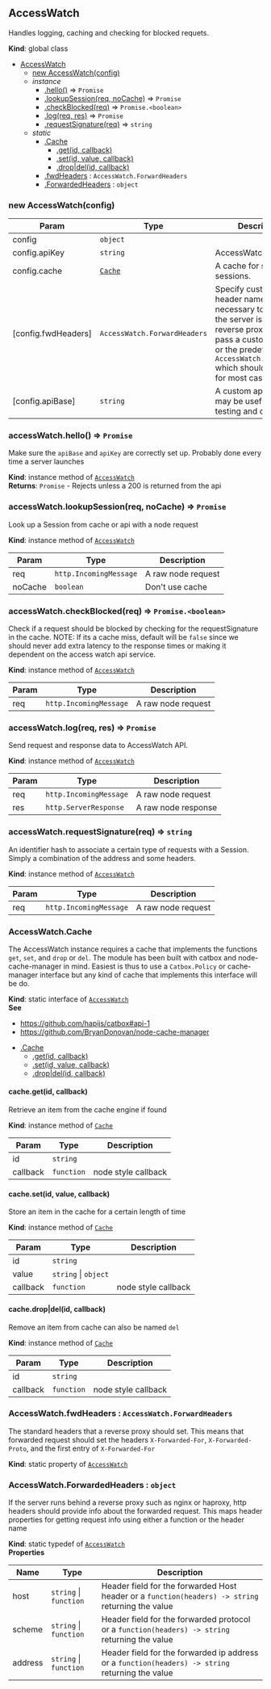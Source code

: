 <a name="AccessWatch"></a>

## AccessWatch
Handles logging, caching and checking for blocked requets.

**Kind**: global class  

* [AccessWatch](#AccessWatch)
    * [new AccessWatch(config)](#new_AccessWatch_new)
    * _instance_
        * [.hello()](#AccessWatch+hello) ⇒ <code>Promise</code>
        * [.lookupSession(req, noCache)](#AccessWatch+lookupSession) ⇒ <code>Promise</code>
        * [.checkBlocked(req)](#AccessWatch+checkBlocked) ⇒ <code>Promise.&lt;boolean&gt;</code>
        * [.log(req, res)](#AccessWatch+log) ⇒ <code>Promise</code>
        * [.requestSignature(req)](#AccessWatch+requestSignature) ⇒ <code>string</code>
    * _static_
        * [.Cache](#AccessWatch.Cache)
            * [.get(id, callback)](#AccessWatch.Cache+get)
            * [.set(id, value, callback)](#AccessWatch.Cache+set)
            * [.drop|del(id, callback)](#AccessWatch.Cache+drop|del)
        * [.fwdHeaders](#AccessWatch.fwdHeaders) : <code>AccessWatch.ForwardHeaders</code>
        * [.ForwardedHeaders](#AccessWatch.ForwardedHeaders) : <code>object</code>

<a name="new_AccessWatch_new"></a>

### new AccessWatch(config)

| Param | Type | Description |
| --- | --- | --- |
| config | <code>object</code> |  |
| config.apiKey | <code>string</code> | AccessWatch api key |
| config.cache | <code>[Cache](#AccessWatch.Cache)</code> | A cache for storing sessions. |
| [config.fwdHeaders] | <code>AccessWatch.ForwardHeaders</code> | Specify custom proxy header names. It is necessary to set this if the server is behind a reverse proxy. Use pass a custom object or the predefined `AccessWatch.fwdHeaders` which should sufficient for most cases. |
| [config.apiBase] | <code>string</code> | A custom api base url, may be useful for testing and debugging. |

<a name="AccessWatch+hello"></a>

### accessWatch.hello() ⇒ <code>Promise</code>
Make sure the `apiBase` and `apiKey` are correctly set up. Probably done
every time a server launches

**Kind**: instance method of <code>[AccessWatch](#AccessWatch)</code>  
**Returns**: <code>Promise</code> - Rejects unless a 200 is returned from the api  
<a name="AccessWatch+lookupSession"></a>

### accessWatch.lookupSession(req, noCache) ⇒ <code>Promise</code>
Look up a Session from cache or api with a node request

**Kind**: instance method of <code>[AccessWatch](#AccessWatch)</code>  

| Param | Type | Description |
| --- | --- | --- |
| req | <code>http.IncomingMessage</code> | A raw node request |
| noCache | <code>boolean</code> | Don't use cache |

<a name="AccessWatch+checkBlocked"></a>

### accessWatch.checkBlocked(req) ⇒ <code>Promise.&lt;boolean&gt;</code>
Check if a request should be blocked by checking for the requestSignature
in the cache.
NOTE: If its a cache miss, default will be `false` since we should never
add extra latency to the response times or making it dependent on the
access watch api service.

**Kind**: instance method of <code>[AccessWatch](#AccessWatch)</code>  

| Param | Type | Description |
| --- | --- | --- |
| req | <code>http.IncomingMessage</code> | A raw node request |

<a name="AccessWatch+log"></a>

### accessWatch.log(req, res) ⇒ <code>Promise</code>
Send request and response data to AccessWatch API.

**Kind**: instance method of <code>[AccessWatch](#AccessWatch)</code>  

| Param | Type | Description |
| --- | --- | --- |
| req | <code>http.IncomingMessage</code> | A raw node request |
| res | <code>http.ServerResponse</code> | A raw node response |

<a name="AccessWatch+requestSignature"></a>

### accessWatch.requestSignature(req) ⇒ <code>string</code>
An identifier hash to associate a certain type of requests with a Session.
Simply a combination of the address and some headers.

**Kind**: instance method of <code>[AccessWatch](#AccessWatch)</code>  

| Param | Type | Description |
| --- | --- | --- |
| req | <code>http.IncomingMessage</code> | A raw node request |

<a name="AccessWatch.Cache"></a>

### AccessWatch.Cache
The AccessWatch instance requires a cache that implements the functions
`get`, `set`, and `drop` or `del`. The module has been built with
catbox and node-cache-manager in mind. Easiest is thus to use a
`Catbox.Policy` or cache-manager interface but any kind of cache
that implements this interface will be do.

**Kind**: static interface of <code>[AccessWatch](#AccessWatch)</code>  
**See**

- https://github.com/hapijs/catbox#api-1
- https://github.com/BryanDonovan/node-cache-manager


* [.Cache](#AccessWatch.Cache)
    * [.get(id, callback)](#AccessWatch.Cache+get)
    * [.set(id, value, callback)](#AccessWatch.Cache+set)
    * [.drop|del(id, callback)](#AccessWatch.Cache+drop|del)

<a name="AccessWatch.Cache+get"></a>

#### cache.get(id, callback)
Retrieve an item from the cache engine if found

**Kind**: instance method of <code>[Cache](#AccessWatch.Cache)</code>  

| Param | Type | Description |
| --- | --- | --- |
| id | <code>string</code> |  |
| callback | <code>function</code> | node style callback |

<a name="AccessWatch.Cache+set"></a>

#### cache.set(id, value, callback)
Store an item in the cache for a certain length of time

**Kind**: instance method of <code>[Cache](#AccessWatch.Cache)</code>  

| Param | Type | Description |
| --- | --- | --- |
| id | <code>string</code> |  |
| value | <code>string</code> &#124; <code>object</code> |  |
| callback | <code>function</code> | node style callback |

<a name="AccessWatch.Cache+drop|del"></a>

#### cache.drop|del(id, callback)
Remove an item from cache can also be named `del`

**Kind**: instance method of <code>[Cache](#AccessWatch.Cache)</code>  

| Param | Type | Description |
| --- | --- | --- |
| id | <code>string</code> |  |
| callback | <code>function</code> | node style callback |

<a name="AccessWatch.fwdHeaders"></a>

### AccessWatch.fwdHeaders : <code>AccessWatch.ForwardHeaders</code>
The standard headers that a reverse proxy should set. This means that
forwarded request should set the headers `X-Forwarded-For`,
`X-Forwarded-Proto`, and the first entry of `X-Forwarded-For`

**Kind**: static property of <code>[AccessWatch](#AccessWatch)</code>  
<a name="AccessWatch.ForwardedHeaders"></a>

### AccessWatch.ForwardedHeaders : <code>object</code>
If the server runs behind a reverse proxy such as nginx or haproxy,
http headers should provide info about the forwarded request. This maps
header properties for getting request info using either a function or the
header name

**Kind**: static typedef of <code>[AccessWatch](#AccessWatch)</code>  
**Properties**

| Name | Type | Description |
| --- | --- | --- |
| host | <code>string</code> &#124; <code>function</code> | Header field for the forwarded Host header or a `function(headers) -> string` returning the value |
| scheme | <code>string</code> &#124; <code>function</code> | Header field for the forwarded protocol or a `function(headers) -> string` returning the value |
| address | <code>string</code> &#124; <code>function</code> | Header field for the forwarded ip address or a `function(headers) -> string` returning the value |

